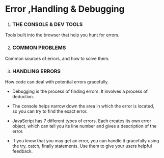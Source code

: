 # Error ,Handling & Debugging

1. ### THE CONSOLE & DEV TOOLS
Tools built into the browser 
that help you hunt for errors. 

2. ### COMMON PROBLEMS 
Common sources of errors, 
and how to solve them.

3. ### HANDLING ERRORS 
How code can deal with 
potential errors gracefully.


* Debugging is the process of finding errors. It involves a 
process of deduction. 

* The console helps narrow down the area in which the 
error is located, so you can try to find the exact error. 

* JavaScript has 7 different types of errors. Each creates 
its own error object, which can tell you its line number 
and gives a description of the error. 

* If you know that you may get an error, you can handle 
it gracefully using the try, catch, finally statements. 
Use them to give your users helpful feedback.
